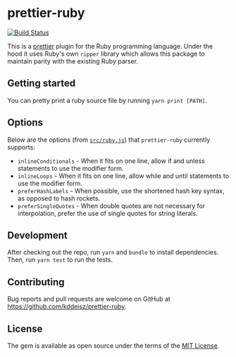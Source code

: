 # prettier-ruby

[![Build Status](https://travis-ci.org/kddeisz/prettier-ruby.svg?branch=master)](https://travis-ci.org/kddeisz/prettier-ruby)

This is a [prettier](https://prettier.io/) plugin for the Ruby programming language. Under the hood it uses Ruby's own `ripper` library which allows this package to maintain parity with the existing Ruby parser.

## Getting started

You can pretty print a ruby source file by running `yarn print [PATH]`.

## Options

Below are the options (from [`src/ruby.js`](src/ruby.js)) that `prettier-ruby` currently supports:

* `inlineConditionals` - When it fits on one line, allow if and unless statements to use the modifier form.
* `inlineLoops` - When it fits on one line, allow while and until statements to use the modifier form.
* `preferHashLabels` - When possible, use the shortened hash key syntax, as opposed to hash rockets.
* `preferSingleQuotes` - When double quotes are not necessary for interpolation, prefer the use of single quotes for string literals.

## Development

After checking out the repo, run `yarn` and `bundle` to install dependencies. Then, run `yarn test` to run the tests.

## Contributing

Bug reports and pull requests are welcome on GitHub at https://github.com/kddeisz/prettier-ruby.

## License

The gem is available as open source under the terms of the [MIT License](https://opensource.org/licenses/MIT).
